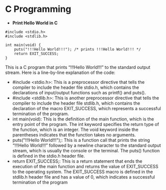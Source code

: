 # C Programming

* **Print Hello World in C**
  
```
#include <stdio.h>
#include <stdlib.h>

int main(void) {
	puts("!!!Hello World!!!"); /* prints !!!Hello World!!! */
	return EXIT_SUCCESS;
}
```
This is a C program that prints “!!!Hello World!!!” to the standard output stream. Here is a line-by-line explanation of the code:

* #include <stdio.h>: This is a preprocessor directive that tells the compiler to include the header file stdio.h, which contains the declarations of input/output functions such as printf() and puts().
* #include <stdlib.h>: This is another preprocessor directive that tells the compiler to include the header file stdlib.h, which contains the declaration of the macro EXIT_SUCCESS, which represents a successful termination of the program.
* int main(void): This is the definition of the main function, which is the entry point of the program. The int keyword specifies the return type of the function, which is an integer. The void keyword inside the parentheses indicates that the function takes no arguments.
* puts("!!!Hello World!!!");: This is a function call that prints the string “!!!Hello World!!!” followed by a newline character to the standard output stream, which is usually the console or the terminal. The puts() function is defined in the stdio.h header file.
* return EXIT_SUCCESS;: This is a return statement that ends the execution of the main function and returns the value of EXIT_SUCCESS to the operating system. The EXIT_SUCCESS macro is defined in the stdlib.h header file and has a value of 0, which indicates a successful termination of the program
